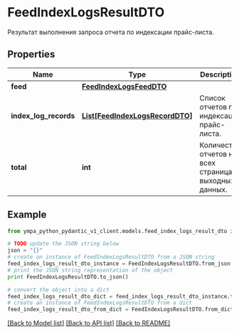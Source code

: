 # FeedIndexLogsResultDTO

Результат выполнения запроса отчета по индексации прайс-листа.

## Properties
Name | Type | Description | Notes
------------ | ------------- | ------------- | -------------
**feed** | [**FeedIndexLogsFeedDTO**](FeedIndexLogsFeedDTO.md) |  | [optional] 
**index_log_records** | [**List[FeedIndexLogsRecordDTO]**](FeedIndexLogsRecordDTO.md) | Список отчетов по индексации прайс-листа. | 
**total** | **int** | Количество отчетов на всех страницах выходных данных. | [optional] 

## Example

```python
from ympa_python_pydantic_v1_client.models.feed_index_logs_result_dto import FeedIndexLogsResultDTO

# TODO update the JSON string below
json = "{}"
# create an instance of FeedIndexLogsResultDTO from a JSON string
feed_index_logs_result_dto_instance = FeedIndexLogsResultDTO.from_json(json)
# print the JSON string representation of the object
print FeedIndexLogsResultDTO.to_json()

# convert the object into a dict
feed_index_logs_result_dto_dict = feed_index_logs_result_dto_instance.to_dict()
# create an instance of FeedIndexLogsResultDTO from a dict
feed_index_logs_result_dto_from_dict = FeedIndexLogsResultDTO.from_dict(feed_index_logs_result_dto_dict)
```
[[Back to Model list]](../README.md#documentation-for-models) [[Back to API list]](../README.md#documentation-for-api-endpoints) [[Back to README]](../README.md)


